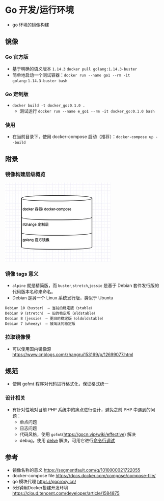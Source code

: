 # Go 开发/运行环境
* go 环境的镜像构建

## 镜像
### Go 官方版
* 基于明确的语义版本 `1.14.3`
    `docker pull golang:1.14.3-buster`
* 简单地启动一个测试容器：`docker run --name go1 --rm -it golang:1.14.3-buster bash`

### Go 定制版
* `docker build -t docker_go:0.1.0 .`
    * 测试运行 `docker run --name e_go1 --rm -it docker_go:0.1.0 bash`

### 使用
* 在当前目录下，使用 docker-compose 启动（推荐）：`docker-compose up --build`

## 附录
### 镜像构建层级概览

![](docs/docker-env-layout.jpg)

### 镜像 tags 意义
* `alpine` 就是精简版，而 `buster`,`stretch`,`jessie` 是基于 Debian 套件发行版的代码版本名称来命名。
* Debian 是另一个 Linux 系统发行版，类似于 Ubuntu

```
Debian 10（buster） — 当前的稳定版（stable）
Debian 9（stretch） — 旧的稳定版（oldstable）
Debian 8（jessie） — 更旧的稳定版（oldoldstable）
Debian 7（wheezy） — 被淘汰的稳定版
```

### 拉取镜像慢
* 可以使用国内镜像源 https://www.cnblogs.com/zhangrui153169/p/12699077.html

## 规范
* 使用 gofmt 程序对代码进行格式化，保证格式统一

### 设计相关
* 有针对性地对目前 PHP 系统中的痛点进行设计，避免之前 PHP 中遇到的问题：
    * 单点问题
    * 日志问题
    * 代码风格，使用 `gofmt`(https://gocn.vip/wiki/effective) 解决
    * debug，使用 [delve](https://github.com/go-delve/delve) 解决，可用它进行[命令行调试](https://davidlovezoe.wordpress.com/2019/01/24/golang-debug-intermediate/)

## 参考
* 镜像名称的意义 https://segmentfault.com/q/1010000021722055
* docker-compose file https://docs.docker.com/compose/compose-file/
* go 模块代理 https://goproxy.cn/
* 5分钟用Docker搭建开发环境 https://cloud.tencent.com/developer/article/1584875
